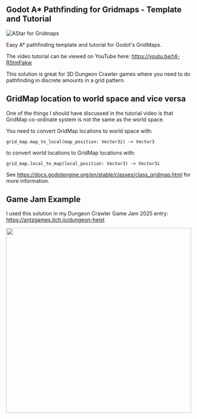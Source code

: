 ## Godot A* Pathfinding for Gridmaps - Template and Tutorial

![AStar for Gridmaps](https://github.com/user-attachments/assets/2cba055a-ff00-4fe5-854b-71864ca1188e)

Easy A* pathfinding template and tutorial for Godot's GridMaps.

The video tutorial can be viewed on YouTube here: https://youtu.be/t4-R5tmFakw

This solution is great for 3D Dungeon Crawler games where you need to do pathfinding in discrete amounts in a grid pattern.

## GridMap location to world space and vice versa

One of the things I should have discussed in the tutorial video is that GridMap co-ordinate system is not the same as the world space.

You need to convert GridMap locations to world space with:

`grid_map.map_to_local(map_position: Vector3i) -> Vector3`

to convert world locations to GridMap locations with:

`grid_map.local_to_map(local_position: Vector3) -> Vector3i`

See https://docs.godotengine.org/en/stable/classes/class_gridmap.html for more information.

## Game Jam Example

 I used this solution in my Dungeon Crawler Game Jam 2025 entry: https://antzgames.itch.io/dungeon-heist

<img src="https://github.com/user-attachments/assets/36c83fca-f273-4075-83b7-1864502daaf2" idth="630" height="500">

